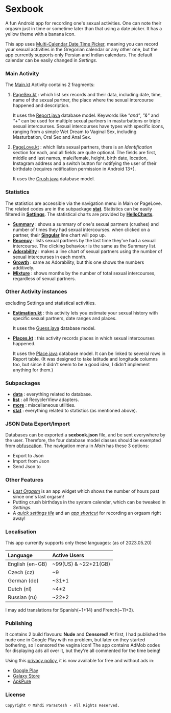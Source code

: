 # Sexbook

A fun Android app for recording one's sexual activities. One can note their orgasm just in time or sometime later than
that using a date picker. It has a yellow theme with a banana icon.

This app uses [Multi-Calendar Date Time Picker](https://github.com/fulcrum6378/mcdtp), meaning you can record your
sexual activities in the Gregorian calendar or any other one, but the app currently supports only Persian and Indian
calendars. The default calendar can be easily changed in *Settings*.

### Main Activity

The [Main.kt](app/src/main/java/ir/mahdiparastesh/sexbook/Main.kt) Activity contains 2 fragments:

1. [PageSex.kt](app/src/main/java/ir/mahdiparastesh/sexbook/PageSex.kt) :
   which list sex records and their data, including date, time, name of the sexual partner, the place where the sexual
   intercourse happened and description.

   It uses the [Report.java](app/src/main/java/ir/mahdiparastesh/sexbook/data/Report.java) database model.
   Keywords like *"and"*, *"&"* and *"+"* can be used for multiple sexual partners in masturbations or triple sexual
   intercourses.
   Sexual intercourses have types with specific icons, ranging from a simple Wet Dream to Vaginal Sex,
   including Masturbation, Oral Sex and Anal Sex.
2. [PageLove.kt](app/src/main/java/ir/mahdiparastesh/sexbook/PageLove.kt) :
   which lists sexual partners, there is an *Identification* section for each, and all fields are quite optional.
   The fields are first, middle and last names, male/female, height, birth date, location, Instagram address and a
   switch button for notifying the user of their birthdate (requires notification permission in Android 13+).

   It uses the [Crush.java](app/src/main/java/ir/mahdiparastesh/sexbook/data/Crush.java) database model.

### Statistics

The statistics are accessible via the navigation menu in Main or PageLove.
The related codes are in the subpackage [**stat**](app/src/main/java/ir/mahdiparastesh/sexbook/stat).
Statistics can be easily filtered in [**Settings**](app/src/main/java/ir/mahdiparastesh/sexbook/Settings.kt).
The statistical charts are provided by [**HelloCharts**](https://github.com/fulcrum6378/HelloCharts).

- [**Summary**](app/src/main/java/ir/mahdiparastesh/sexbook/stat/Summary.kt) :
  shows a summary of one's sexual partners (crushes) and number of times they had sexual intercourses.
  when clicked on a partner, their [**Singular**](app/src/main/java/ir/mahdiparastesh/sexbook/stat/Singular.kt)
  line chart will pop up.
- [**Recency**](app/src/main/java/ir/mahdiparastesh/sexbook/stat/Recency.kt) :
  lists sexual partners by the last time they've had a sexual intercourse.
  The clicking behaviour is the same as the Summary list.
- [**Adorability**](app/src/main/java/ir/mahdiparastesh/sexbook/stat/Adorability.kt) :
  makes a line chart of sexual partners using the number of sexual intercourses in each month.
- [**Growth**](app/src/main/java/ir/mahdiparastesh/sexbook/stat/Growth.kt) :
  same as Adorability, but this one shows the numbers additively.
- [**Mixture**](app/src/main/java/ir/mahdiparastesh/sexbook/stat/Mixture.kt) :
  shows months by the number of total sexual intercourses, regardless of sexual partners.

### Other Activity instances

excluding Settings and statistical activities.

- [**Estimation.kt**](app/src/main/java/ir/mahdiparastesh/sexbook/Estimation.kt) :
  this activity lets you estimate your sexual history with specific sexual partners, date ranges and places.

  It uses the [Guess.java](app/src/main/java/ir/mahdiparastesh/sexbook/data/Guess.java) database model.
- [**Places.kt**](app/src/main/java/ir/mahdiparastesh/sexbook/Places.kt) :
  this activity records places in which sexual intercourses happened.

  It uses the [Place.java](app/src/main/java/ir/mahdiparastesh/sexbook/data/Place.java) database model.
  It can be linked to several rows in Report table. (It was designed to take latitude and longitude columns too,
  but since it didn't seem to be a good idea, I didn't implement anything for them.)

### Subpackages

- [**data**](app/src/main/java/ir/mahdiparastesh/sexbook/data) : everything related to database.
- [**list**](app/src/main/java/ir/mahdiparastesh/sexbook/list) : all RecyclerView adapters.
- [**more**](app/src/main/java/ir/mahdiparastesh/sexbook/more) : miscellaneous utilities.
- [**stat**](app/src/main/java/ir/mahdiparastesh/sexbook/stat) : everything related to statistics (as mentioned above).

### JSON Data Export/Import

Databases can be exported a **sexbook.json** file, and be sent everywhere by the user.
Therefore, the four database model classes should be exempted from [obfuscation](app/proguard-rules.pro).
The navigation menu in *Main* has these 3 options:

- Export to Json
- Import from Json
- Send Json to

### Other Features

- [*Last Orgasm*](app/src/main/java/ir/mahdiparastesh/sexbook/more/LastOrgasm.kt) is an app widget which shows
  the number of hours past since one's last orgasm!
- Putting crush birthdays in the system calendar, which can be tweaked in *Settings*.
- A [*quick settings tile*](app/src/main/java/ir/mahdiparastesh/sexbook/more/SexTileService.kt) and an
  [*app shortcut*](app/src/main/res/xml/shortcuts.xml) for recording an orgasm right away!

### Localisation

This app currently supports only these languages: (as of 2023.05.20)

| Language        | Active Users         |
|:----------------|:---------------------|
| English (en-GB) | ~99(US) & ~22+21(GB) |
| Czech (cz)      | ~9                   |
| German (de)     | ~31+1                |
| Dutch (nl)      | ~4+2                 |
| Russian (ru)    | ~22+2                |

I may add translations for Spanish(~1+14) and French(~11+3).

### Publishing

It contains 2 build flavours: **Nude** and **Censored**!
At first, I had published the nude one in Google Play with no problem, but later on they started bothering, so I
censored the vagina icon!
The app contains AdMob codes for displaying ads all over it, but they're all commented for the time being!

Using this [privacy policy](https://mahdiparastesh.ir/welcome/privacy/sexbook.html),
it is now available for free and without ads in:

- [Google Play](https://play.google.com/store/apps/details?id=ir.mahdiparastesh.sexbook)
- [Galaxy Store](https://galaxystore.samsung.com/detail/ir.mahdiparastesh.sexbook)
- [ApkPure](https://apkpure.com/p/ir.mahdiparastesh.sexbook)

### License

```
Copyright © Mahdi Parastesh - All Rights Reserved.
```
